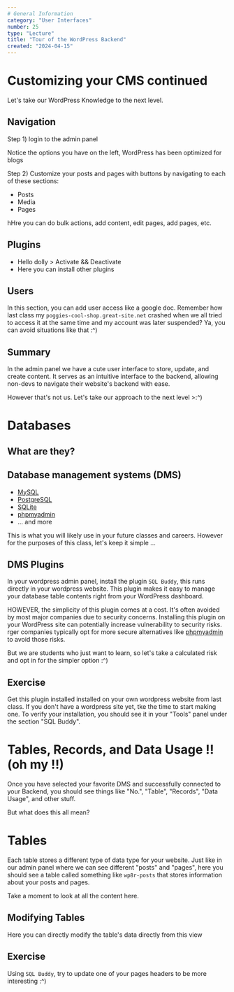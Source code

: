 ```yaml
---
# General Information
category: "User Interfaces"
number: 25
type: "Lecture"
title: "Tour of the WordPress Backend"
created: "2024-04-15"
---
```


# Customizing your CMS continued

Let's take our WordPress Knowledge to the next level.

## Navigation

Step 1) login to the admin panel

Notice the options you have on the left, WordPress has been optimized for blogs

Step 2) Customize your posts and pages with buttons by navigating to each of these sections:

- Posts
- Media
- Pages

hHre you can do bulk actions, add content, edit pages, add pages, etc.

## Plugins

- Hello dolly > Activate && Deactivate
- Here you can install other plugins

## Users

In this section, you can add user access like a google doc. Remember how last class my `poggies-cool-shop.great-site.net` crashed when we all tried to access it at the same time and my account was later suspended? Ya, you can avoid situations like that :^)

## Summary

In the admin panel we have a cute user interface to store, update, and create content. It serves as an intuitive interface to the backend, allowing non-devs to navigate their website's backend with ease.

However that's not us. Let's take our approach to the next level >:^)

# Databases

## What are they?

## Database management systems (DMS)

- [MySQL](https://www.mysql.com/)
- [PostgreSQL](https://www.postgresql.org/)
- [SQLite](https://www.sqlite.org/)
- [phpmyadmin](https://www.phpmyadmin.net/)
- ... and more

This is what you will likely use in your future classes and careers. However for the purposes of this class, let's keep it simple ...

## DMS Plugins

In your wordpress admin panel, install the plugin `SQL Buddy`, this runs directly in your wordpress website. This plugin makes it easy to manage your database table contents right from your WordPress dashboard.

HOWEVER, the simplicity of this plugin comes at a cost. It's often avoided by most major companies due to security concerns. Installing this plugin on your WordPress site can potentially increase vulnerability to security risks. rger companies typically opt for more secure alternatives like [phpmyadmin](https://www.phpmyadmin.net/) to avoid those risks.

But we are students who just want to learn, so let's take a calculated risk and opt in for the simpler option :^)

## Exercise

Get this plugin installed installed on your own wordpress website from last class. If you don't have a wordpress site yet, tke the time to start making one. To verify your installation, you should see it in your "Tools" panel under the section "SQL Buddy".

# Tables, Records, and Data Usage !! (oh my !!)

Once you have selected your favorite DMS and successfully connected to your Backend, you should see things like "No.", "Table", "Records", "Data Usage", and other stuff.

But what does this all mean?

# Tables

Each table stores a different type of data type for your website. Just like in our admin panel where we can see different "posts" and "pages", here you should see a table called something like `wp8r-posts` that stores information about your posts and pages.

Take a moment to look at all the content here.

## Modifying Tables

Here you can directly modify the table's data directly from this view

## Exercise

Using `SQL Buddy`, try to update one of your pages headers to be more interesting :^)
